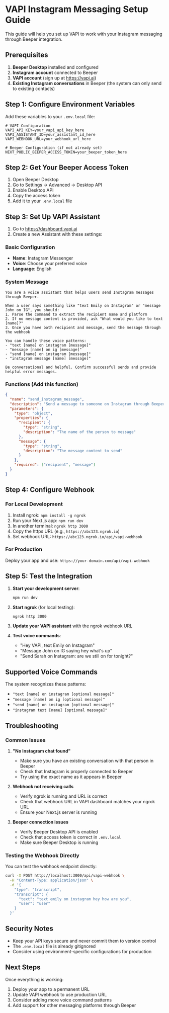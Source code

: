 # VAPI Instagram Messaging Setup Guide

This guide will help you set up VAPI to work with your Instagram messaging through Beeper integration.

## Prerequisites

1. **Beeper Desktop** installed and configured
2. **Instagram account** connected to Beeper
3. **VAPI account** (sign up at https://vapi.ai)
4. **Existing Instagram conversations** in Beeper (the system can only send to existing contacts)

## Step 1: Configure Environment Variables

Add these variables to your `.env.local` file:

```env
# VAPI Configuration
VAPI_API_KEY=your_vapi_api_key_here
VAPI_ASSISTANT_ID=your_assistant_id_here
VAPI_WEBHOOK_URL=your_webhook_url_here

# Beeper Configuration (if not already set)
NEXT_PUBLIC_BEEPER_ACCESS_TOKEN=your_beeper_token_here
```

## Step 2: Get Your Beeper Access Token

1. Open Beeper Desktop
2. Go to Settings → Advanced → Desktop API
3. Enable Desktop API
4. Copy the access token
5. Add it to your `.env.local` file

## Step 3: Set Up VAPI Assistant

1. Go to https://dashboard.vapi.ai
2. Create a new Assistant with these settings:

### Basic Configuration
- **Name**: Instagram Messenger
- **Voice**: Choose your preferred voice
- **Language**: English

### System Message
```
You are a voice assistant that helps users send Instagram messages through Beeper. 

When a user says something like "text Emily on Instagram" or "message John on IG", you should:
1. Parse the command to extract the recipient name and platform
2. If no message content is provided, ask "What would you like to text [name]?"
3. Once you have both recipient and message, send the message through the webhook

You can handle these voice patterns:
- "text [name] on instagram [message]"
- "message [name] on ig [message]" 
- "send [name] on instagram [message]"
- "instagram message [name] [message]"

Be conversational and helpful. Confirm successful sends and provide helpful error messages.
```

### Functions (Add this function)
```json
{
  "name": "send_instagram_message",
  "description": "Send a message to someone on Instagram through Beeper",
  "parameters": {
    "type": "object",
    "properties": {
      "recipient": {
        "type": "string",
        "description": "The name of the person to message"
      },
      "message": {
        "type": "string", 
        "description": "The message content to send"
      }
    },
    "required": ["recipient", "message"]
  }
}
```

## Step 4: Configure Webhook

### For Local Development
1. Install ngrok: `npm install -g ngrok`
2. Run your Next.js app: `npm run dev`
3. In another terminal: `ngrok http 3000`
4. Copy the https URL (e.g., `https://abc123.ngrok.io`)
5. Set webhook URL: `https://abc123.ngrok.io/api/vapi-webhook`

### For Production
Deploy your app and use: `https://your-domain.com/api/vapi-webhook`

## Step 5: Test the Integration

1. **Start your development server**:
   ```bash
   npm run dev
   ```

2. **Start ngrok** (for local testing):
   ```bash
   ngrok http 3000
   ```

3. **Update your VAPI assistant** with the ngrok webhook URL

4. **Test voice commands**:
   - "Hey VAPI, text Emily on Instagram"
   - "Message John on IG saying hey what's up"
   - "Send Sarah on Instagram: are we still on for tonight?"

## Supported Voice Commands

The system recognizes these patterns:

- `"text [name] on instagram [optional message]"`
- `"message [name] on ig [optional message]"`  
- `"send [name] on instagram [optional message]"`
- `"instagram text [name] [optional message]"`

## Troubleshooting

### Common Issues

1. **"No Instagram chat found"**
   - Make sure you have an existing conversation with that person in Beeper
   - Check that Instagram is properly connected to Beeper
   - Try using the exact name as it appears in Beeper

2. **Webhook not receiving calls**
   - Verify ngrok is running and URL is correct
   - Check that webhook URL in VAPI dashboard matches your ngrok URL
   - Ensure your Next.js server is running

3. **Beeper connection issues**
   - Verify Beeper Desktop API is enabled
   - Check that access token is correct in `.env.local`
   - Make sure Beeper Desktop is running

### Testing the Webhook Directly

You can test the webhook endpoint directly:

```bash
curl -X POST http://localhost:3000/api/vapi-webhook \
  -H "Content-Type: application/json" \
  -d '{
    "type": "transcript",
    "transcript": {
      "text": "text emily on instagram hey how are you",
      "user": "user"
    }
  }'
```

## Security Notes

- Keep your API keys secure and never commit them to version control
- The `.env.local` file is already gitignored
- Consider using environment-specific configurations for production

## Next Steps

Once everything is working:
1. Deploy your app to a permanent URL
2. Update VAPI webhook to use production URL
3. Consider adding more voice command patterns
4. Add support for other messaging platforms through Beeper
